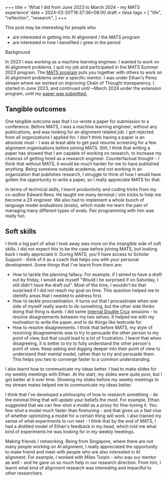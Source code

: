 +++
title = 'What I did from June 2023 to March 2024 - my MATS experience'
date = 2024-03-20T16:37:36+08:00
draft = false
tags = [
    "life",
    "reflection",
    "research",
]
+++


This post may be interesting for people who
- are interested in getting into AI alignment / the MATS program
- are interested in how I benefited / grew in the period

Background

In 2023 I was working as a machine learning engineer. I wanted to work on AI alignment problems. I quit my job and participated in the MATS Summer 2023 program. The [MATS program](https://www.matsprogram.org) puts you together with others to work on AI alignment problems under a specific mentor. 
I was under Ethan's Perez stream where we worked on improving Chain of Thought transparency. I started in June 2023, and continued until ~March 2024 under the extension program, until my [paper was submitted.](https://arxiv.org/abs/2403.05518)



## Tangible outcomes
One tangible outcome was that I co-wrote a paper for submission to a conference.  Before MATS, I was a machine learning engineer, without any publications, and was looking for an alignment related job. I got rejected from all organizations I applied for. I don't think having a paper is an absolute must - I was at least able to get past resume screening for a few alignment organisations before joining MATS. Still, I think that writing a paper has showed that I am capable of working on research, to increase my chances of getting hired as a research engineer. Counterfactual thought - I think that without MATS, it would be much harder for me to have published anything. Being someone outside academia, and not working in an organization that publishes research, I struggle to think of how I would have gotten the opportunity to write a paper, so I really appreciate MATS for that.

In terms of technical skills, I learnt productivity and coding tricks from my co-author Edward Rees. He taught me many terminal / vim tricks to help me become a 2X engineer. We also had to implement a whole bunch of language model evaluations (evals), which made me learn the pain of managing many different types of evals. Pair programming with him was really fun.


## Soft skills
I think a big part of what I took away was more on the intangible side of soft skills. I did not expect this to be the case before joining MATS, but looking back I really appreciate it. During MATS, you'll have access to Scholar Support - think of it as a coach that helps you with your personal development. Some things that I've learnt from them are:
- How to tackle the planning fallacy. For example, if I aimed to have a draft out by friday, I would ask myself "Would I be surprised if on Saturday, I still didn't have the draft out". Most of the time, I wouldn't be that surprised if I did not reach my goal on time. This question helped me to identify areas that I needed to address first.
- How to tackle procrastination. It turns out that I procastinate when one side of myself really wants to do something, but the other side thinks doing that thing is dumb. I did some [Internal Double Crux](https://www.lesswrong.com/tag/internal-double-crux) sessions - to resolve disagreements between my two selves. It helped me with my motivation to write the paper, and to do things like leetcode for 
- How to resolve disagreements. I think that before MATS, my style of resolving disagreements was to try to persuade the other person to my point of view, but that could lead to a lot of frustration. I learnt that when disagreeing, it is better to try to fully understand the other person's point of view. Keep asking and digging deeper into their point of view to understand their mental model, rather than to try and persuade them. This helps you two to converge faster to a common understanding.

I also learnt how to communicate my ideas better. I had to make slides for my weekly meetings with Ethan. At the start, my slides were quite poor, but I got better at it over time. Showing my slides before my weekly meetings to my stream mates helped me to communicate my ideas better.

I think that I've developed a philosophy of how to research something - do the minimal thing that will update your beliefs the most. For example, Ethan suggested that we can few-shot a model as a proxy for fine-tuning it. You few-shot a model much faster than finetuning - and that gives us a fast clue of whether optimizing a model for a certain thing will work. I also trained my sense of what experiments to run next -  I think that by the end of MATS, I had a distilled model of Ethan's feedback in my head, which told me what kind of experiments he was looking for in my weekly meetings. 

Making friends / networking. Being from Singapore, where there are not many people working on AI alignment, I really appreciated the opportunity to make friend and meet with people who are also interested in AI alignment. For example, I worked with Miles Turpin - who was our mentor as well - and he gave us so much help in our research direction. From him, I learnt what kind of alignment research was interesting and impactful to other researchers.

<!-- Softskills - Comunication, making slides. Rob Miles gave a talk about why communication is so important. In the end, we probably won't be in the room where AGI gets invented. If we want to influence the development of safe AGI, we need to publish research that actually influences the people who invent AGI. We want them to read our research. That means writing and conveying our ideas well.  -->

<!-- Soft-skills Scholar support tricks. I had and have issues with the planning fallacy, procrastination and motivation. For example, I dislike writing and leetcode.  -->

 <!-- "Would you be surprised if you didn't actually complete this on time". When disagreeing with someone, try to fully understand their point of view. Keep asking and digging deeper into their point of view to understand their mental model. -->

<!-- trained my sense of what experiments to run next. At the end of serimats I felt like i had a good internal version of ethan-haiku that would tell me what ethan was looking for in my weekly meetings. -->

<!-- Geographical distance. network

friends.

Writing a paper. 

Evals being painful. -->



<!-- Tips for those working on MATs projects

Pair programming
Be clear about how long everyone can / expect each other to commit. I think joining SERIMATs and early on in the project, on I thought that we would finish sometime in early january, so had made plans based on that. Miles (from what I understand) expected that we’ll probably finish in february ++ after writing. When I realised that the project would probably get delayed to feb ++ back in december, I felt stressed about it because of the rescheduling of plans. I feel that if we (all team members) communicated early on when we expected to finish, when we can commit until, could have made planning and scheduling easier. So takeaway for future projects could be telling scholars that “don’t expect to finish on time”.
Sharing motivations / aims. This may be hard depending on how vulnerable we can be. E.g. For me, I feel like writing a B+ paper is good enough (80-20) in terms of giving me research experience, looking nice on my resume, and contributing to alignment. On the other hand, if the research I’ve done was not high quality enough, and led to making only an alignment forum post instead, it would have been more disappointing. Yet, making a A+ paper (like making sure it would be top tier conference quality) feels less efficient to me in terms of time spent (in terms of impact in my area + actual research output). I think sharing motivations early on can help align expectations of how much time / effort we want to put in. E.g. early on I was quite sceptical of having to submit to a conference, because I was sceptical about what we were going to get out of it, in exchange for the effort spent. Miles did tell me that sharing alignment research on a peer reviewed channel helps communicate our ideas in a much wider audience, which I now agree with. Although if I did another round of SERIMATs, now that I already have written a paper, that is sufficient for my career capital. I may infact try the alignment forum route (lol), because I feel that its a much faster route of getting public feedback / communicating results? Like maybe could get a post out in 2 months rather than 6+ months. I feel that time taken is important to consider, because I feel like sometimes the next iteration of models just makes everything obselete? Takeaway: Get teammates to say what they want out of the project.
Sequentially commiting. -->





